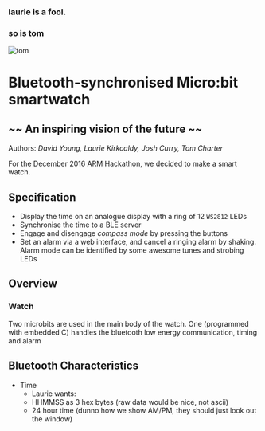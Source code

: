 ### laurie is a fool.
### so is tom

![tom](https://scontent-lhr3-1.xx.fbcdn.net/v/t1.0-1/p160x160/12790933_1156615257682396_3499364541870816633_n.jpg?oh=21bb12d8ddce3594d4780a9cacab74f0&oe=58C25E22)

# Bluetooth-synchronised Micro:bit smartwatch
## ~~ An inspiring vision of the future ~~
Authors: *David Young, Laurie Kirkcaldy, Josh Curry, Tom Charter*

For the December 2016 ARM Hackathon, we decided to make a smart watch.

## Specification
* Display the time on an analogue display with a ring of 12 `WS2812` LEDs
* Synchronise the time to a BLE server
* Engage and disengage *compass mode* by pressing the buttons
* Set an alarm via a web interface, and cancel a ringing alarm by shaking. Alarm mode can be identified by some awesome tunes and strobing LEDs

## Overview
### Watch
Two microbits are used in the main body of the watch. One (programmed with embedded C) handles the bluetooth low energy communication, timing and alarm

## Bluetooth Characteristics
* Time
    * Laurie wants:
    * HHMMSS as 3 hex bytes (raw data would be nice, not ascii)
    * 24 hour time (dunno how we show AM/PM, they should just look out the window)
